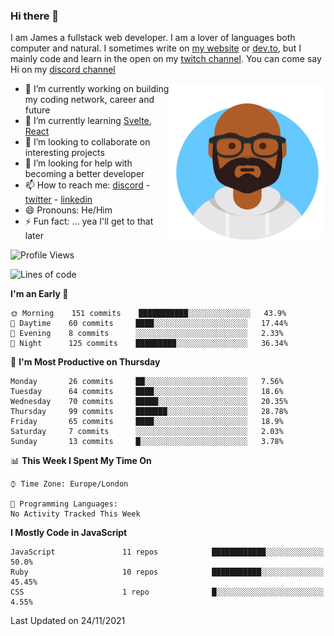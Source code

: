 ### Hi there 👋

I am James a fullstack web developer. I am a lover of languages both computer and natural. I sometimes write on [my website](https://jdhall.dev) or [dev.to](https://dev.to/zefur), but I mainly code and learn in the open on my [twitch channel](https://www.twitch.com/jozuhito). You can come say Hi on my [discord channel](https://discord.gg/sWEHvsBw)



<img align="right" height="250" width="250"  src="/assets/avataaars.png" />

  

- 🔭 I’m currently working on building my coding network, career and future
- 🌱 I’m currently learning [Svelte](https://svelte.dev), [React](https://reactjs.org)
- 👯 I’m looking to collaborate on interesting projects
- 🤔 I’m looking for help with becoming a better developer
- 📫 How to reach me: [discord](https://discord.gg/sWEHvsBw)
                      - [twitter](twitter.com/zefur)
                      - [linkedin](https://linkedin.com/in/j-d-hall)
- 😄 Pronouns: He/Him
- ⚡ Fun fact: ... yea I'll get to that later

 
<!-- BLOG-POST-LIST:START -->

<!-- BLOG-POST-LIST:END -->

<!--START_SECTION:waka-->
![Profile Views](http://img.shields.io/badge/Profile%20Views-0-blue)

![Lines of code](https://img.shields.io/badge/From%20Hello%20World%20I%27ve%20Written-100128%20lines%20of%20code-blue)

**I'm an Early 🐤** 

```text
🌞 Morning    151 commits    ███████████░░░░░░░░░░░░░░   43.9% 
🌆 Daytime    60 commits     ████░░░░░░░░░░░░░░░░░░░░░   17.44% 
🌃 Evening    8 commits      ░░░░░░░░░░░░░░░░░░░░░░░░░   2.33% 
🌙 Night      125 commits    █████████░░░░░░░░░░░░░░░░   36.34%

```
📅 **I'm Most Productive on Thursday** 

```text
Monday       26 commits     ██░░░░░░░░░░░░░░░░░░░░░░░   7.56% 
Tuesday      64 commits     ████░░░░░░░░░░░░░░░░░░░░░   18.6% 
Wednesday    70 commits     █████░░░░░░░░░░░░░░░░░░░░   20.35% 
Thursday     99 commits     ███████░░░░░░░░░░░░░░░░░░   28.78% 
Friday       65 commits     ████░░░░░░░░░░░░░░░░░░░░░   18.9% 
Saturday     7 commits      ░░░░░░░░░░░░░░░░░░░░░░░░░   2.03% 
Sunday       13 commits     █░░░░░░░░░░░░░░░░░░░░░░░░   3.78%

```


📊 **This Week I Spent My Time On** 

```text
⌚︎ Time Zone: Europe/London

💬 Programming Languages: 
No Activity Tracked This Week

```

**I Mostly Code in JavaScript** 

```text
JavaScript               11 repos            ████████████░░░░░░░░░░░░░   50.0% 
Ruby                     10 repos            ███████████░░░░░░░░░░░░░░   45.45% 
CSS                      1 repo              █░░░░░░░░░░░░░░░░░░░░░░░░   4.55%

```



 Last Updated on 24/11/2021
<!--END_SECTION:waka-->
